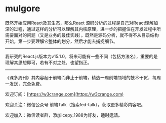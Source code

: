 # mulgore

既然开始应用React及其生态，那么React 源码分析的过程是自己对React理解加深的过程，通过这样的分析可以理解其内核原理，进一步的把握住在开发过程中所需要面对的问题（又是业务的最佳实践）。既然是源码分析，就不得不从目录结构开始，第一步要理解它整体的划分，然后才能去捕捉细节。

----

我研究的React.js版本为v15.1.0，将来可能有一些不同（包括方法名），重要的是理解其思想即可，若有不对之处，也望指正。

----

《课多周刊》其内容起于前端而非止于前端，精选一周前端领域的技术干货，每周一发送，完全免费。

欢迎订阅：[https://w3crange.com](https://w3crange.com)

欢迎关注：微信公众号 前端Talk（搜索fed-talk），获取更多精彩内容吧。

欢迎加入：微信读者群，添加icepy_1988为好友，适时邀请。


